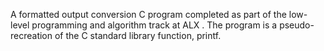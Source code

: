  A formatted output conversion C program completed as part of the low-level programming and algorithm track at ALX . The program is a pseudo- recreation of the C standard library function, printf.
